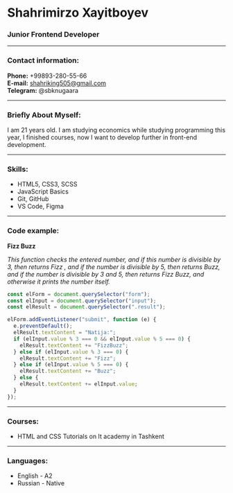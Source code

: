 # Shahrimirzo Xayitboyev

### Junior Frontend Developer

---

### Contact information:

**Phone:** +99893-280-55-66<br>
**E-mail:** shahriking505@gmail.com<br>
**Telegram:** @sbknugaara<br>

---

### Briefly About Myself:

I am 21 years old. I am studying economics while studying programming this year, I finished courses, now I want to develop further in front-end development.<br>

---

### Skills:

- HTML5, CSS3, SCSS
- JavaScript Basics
- Git, GitHub
- VS Code, Figma

---

### Code example:

**Fizz Buzz**

_This function checks the entered number, and if this number is divisible by 3, then returns Fizz , and if the number is divisible by 5, then returns Buzz, and if the number is divisible by 3 and 5, then returns Fizz Buzz, and otherwise it prints the number itself._

```javascript
const elForm = document.querySelector("form");
const elInput = document.querySelector("input");
const elResult = document.querySelector(".result");

elForm.addEventListener("submit", function (e) {
  e.preventDefault();
  elResult.textContent = "Natija:";
  if (elInput.value % 3 === 0 && elInput.value % 5 === 0) {
    elResult.textContent += "FizzBuzz";
  } else if (elInput.value % 3 === 0) {
    elResult.textContent += "Fizz";
  } else if (elInput.value % 5 === 0) {
    elResult.textContent += "Buzz";
  } else {
    elResult.textContent += elInput.value;
  }
});
```

---

### Courses:

- HTML and CSS Tutorials on It academy in Tashkent<br>

---

### Languages:

- English \- A2
- Russian \- Native